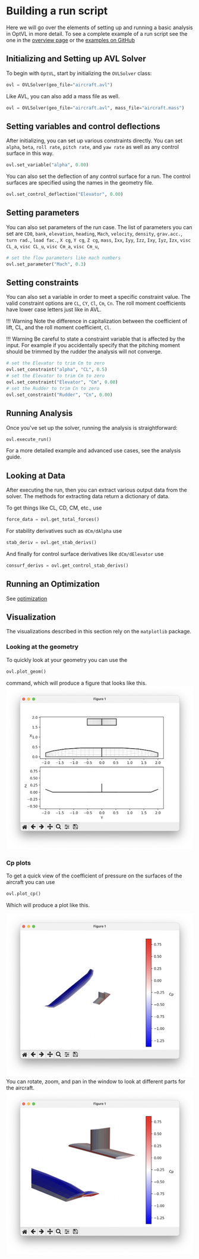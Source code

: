 
# Building a run script
Here we will go over the elements of setting up and running a basic analysis in OptVL in more detail. 
To see a complete example of a run script see the one in the [overview page](overview.md) or the [examples on GitHub]()


## Initializing and Setting up AVL Solver
To begin with `OptVL`, start by initializing the `OVLSolver` class:

```python
ovl = OVLSolver(geo_file="aircraft.avl")
```

Like AVL, you can also add a mass file as well. 

```python
ovl = OVLSolver(geo_file="aircraft.avl", mass_file="aircraft.mass")
```

## Setting variables and control deflections
After initializing, you can set up various constraints directly.
You can set `alpha`, `beta`, `roll rate`, `pitch rate`, and `yaw rate` as well as any control surface in this way. 

```python
ovl.set_variable("alpha", 0.00)
```
You can also set the deflection of any control surface for a run.
The control surfaces are specified using the names in the geometry file.
```python
ovl.set_control_deflection("Elevator", 0.00)
```

## Setting parameters
You can also set parameters of the run case. 
The list of parameters you can set are `CD0`, `bank`, `elevation`, `heading`, `Mach`, `velocity`, `density`, `grav.acc.`, `turn rad.`, `load fac.`, `X cg`, `Y cg`, `Z cg`, `mass`, `Ixx`, `Iyy`, `Izz`, `Ixy`, `Iyz`, `Izx`, `visc CL_a`, `visc CL_u`, `visc Cm_a`, `visc Cm_u`,
```python 
# set the flow parameters like mach numbers
ovl.set_parameter("Mach", 0.3)
```


## Setting constraints
You can also set a variable in order to meet a specific constraint value. 
The valid constraint options are `CL`, `CY`, `Cl`, `Cm`, `Cn`.
The roll moment coefficients have lower case letters just like in AVL.

!!! Warning
    Note the difference in capitalization between the coefficient of lift, CL, and the roll moment coefficient, `Cl`.

!!! Warning
    Be careful to state a constraint variable that is affected by the input. For example if you accidentally specify that the pitching moment should be trimmed by the rudder the analysis will not converge. 

```python
# set the Elevator to trim Cm to zero
ovl.set_constraint("alpha", "CL", 0.5)
# set the Elevator to trim Cm to zero
ovl.set_constraint("Elevator", "Cm", 0.00)
# set the Rudder to trim Cn to zero
ovl.set_constraint("Rudder", "Cn", 0.00)
```


## Running Analysis

Once you've set up the solver, running the analysis is straightforward:

```python
ovl.execute_run()
```

For a more detailed example and advanced use cases, see the analysis guide.

## Looking at Data
After executing the run, then you can extract various output data from the solver.
The methods for extracting data return a dictionary of data. 

To get things like CL, CD, CM, etc., use 
```python 
force_data = ovl.get_total_forces()
```
For stability derivatives such as `dCm/dAlpha` use
```python
stab_deriv = ovl.get_stab_derivs()
```
And finally for control surface derivatives like `dCm/dElevator` use
```python
consurf_derivs = ovl.get_control_stab_derivs()
```

## Running an Optimization 
See [optimization](optimization_overview.md)

## Visualization
The visualizations described in this section rely on the `matplotlib` package. 

### Looking at the geometry
To quickly look at your geometry you can use the
```python
ovl.plot_geom()
``` 
command, which will produce a figure that looks like this. 
![aircraft geometry plot](figures/aircraft_geom.png)


### Cp plots 
To get a quick view of the coefficient of pressure on the surfaces of the aircraft you can use 
```python
ovl.plot_cp()
```
Which will produce a plot like this. 

![aircraft cp](figures/aircraft_cp.png)
You can rotate, zoom, and pan in the window to look at different parts for the aircraft.
![aircraft cp view 2](figures/aircraft_cp_view2.png)
